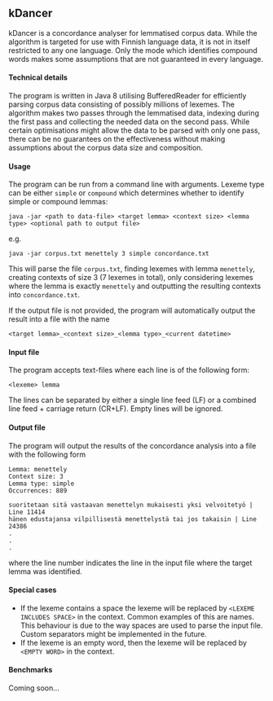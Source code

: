 ## kDancer
kDancer is a concordance analyser for lemmatised corpus data. While the algorithm is targeted for use with Finnish language data, it is not in itself restricted to any one language. Only the mode which identifies compound words makes some assumptions that are not guaranteed in every language.

#### Technical details
The program is written in Java 8 utilising BufferedReader for efficiently parsing corpus data consisting of possibly millions of lexemes. The algorithm makes two passes through the lemmatised data, indexing during the first pass and collecting the needed data on the second pass. While certain optimisations might allow the data to be parsed with only one pass, there can be no guarantees on the effectiveness without making assumptions about the corpus data size and composition.

#### Usage
The program can be run from a command line with arguments. Lexeme type can be either `simple` or `compound` which determines whether to identify simple or compound lemmas:

`java -jar <path to data-file> <target lemma> <context size> <lemma type> <optional path to output file>`

e.g.

`java -jar corpus.txt menettely 3 simple concordance.txt`

This will parse the file `corpus.txt`, finding lexemes with lemma `menettely`, creating contexts of size 3 (7 lexemes in total), only considering lexemes where the lemma is exactly `menettely` and outputting the resulting contexts into `concordance.txt`.

If the output file is not provided, the program will automatically output the result into a file with the name

`<target lemma>_<context size>_<lemma type>_<current datetime>`

#### Input file
The program accepts text-files where each line is of the following form:

`<lexeme> lemma`

The lines can be separated by either a single line feed (LF) or a combined line feed + carriage return (CR+LF). Empty lines will be ignored.

#### Output file
The program will output the results of the concordance analysis into a file with the following form

```
Lemma: menettely
Context size: 3
Lemma type: simple
Occurrences: 889
 
suoritetaan sitä vastaavan menettelyn mukaisesti yksi velvoitetyö | Line 11414
hänen edustajansa vilpillisestä menettelystä tai jos takaisin | Line 24386
.
.
.
```

where the line number indicates the line in the input file where the target lemma was identified.

#### Special cases
- If the lexeme contains a space the lexeme will be replaced by `<LEXEME INCLUDES SPACE>` in the context. Common examples of this are names. This behaviour is due to the way spaces are used to parse the input file. Custom separators might be implemented in the future.
- If the lexeme is an empty word, then the lexeme will be replaced by `<EMPTY WORD>` in the context.

#### Benchmarks
Coming soon...
